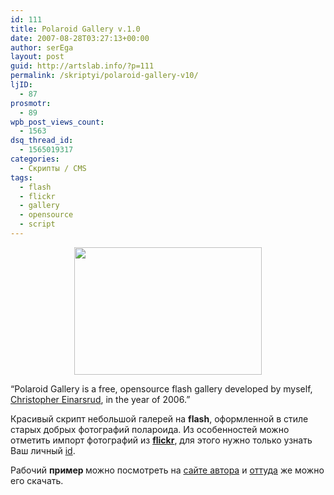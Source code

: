 ```yaml
---
id: 111
title: Polaroid Gallery v.1.0
date: 2007-08-28T03:27:13+00:00
author: serEga
layout: post
guid: http://artslab.info/?p=111
permalink: /skriptyi/polaroid-gallery-v10/
ljID:
  - 87
prosmotr:
  - 89
wpb_post_views_count:
  - 1563
dsq_thread_id:
  - 1565019317
categories:
  - Скрипты / CMS
tags:
  - flash
  - flickr
  - gallery
  - opensource
  - script
---
```

<p style="text-align: center">
  <a href="http://artslab.info/wp-content/uploads/polaroid_gallery.jpg"><img src="http://artslab.info/wp-content/uploads/polaroid_gallery-300x204.jpg" alt="" title="polaroid_gallery" width="300" height="204" class="alignnone size-medium wp-image-775" /></a>
</p>

&#8220;Polaroid Gallery is a free, opensource flash gallery developed by myself, <a href="http://www.no3dfx.com/polaroid/" title="homepage" target="_blank">Christopher Einarsrud</a>, in the year of 2006.&#8221;

Красивый скрипт небольшой галерей на <span style="font-weight: bold">flash</span>, оформленной в стиле старых добрых фотографий полароида. Из особенностей можно отметить импорт фотографий из <a href="http://flickr.com/" style="font-weight: bold" title="flickr" target="_blank">flickr</a>, для этого нужно только узнать Ваш личный <a href="http://idgettr.com/" title="узнать id" target="_blank">id</a>.

Рабочий <span style="font-weight: bold">пример </span>можно посмотреть на <a href="http://www.no3dfx.com/polaroid/" title="polaroid gallery" target="_blank">сайте автора</a> и <a href="http://www.no3dfx.com/polaroid/" title="download script" target="_blank">оттуда</a> же можно его скачать.
